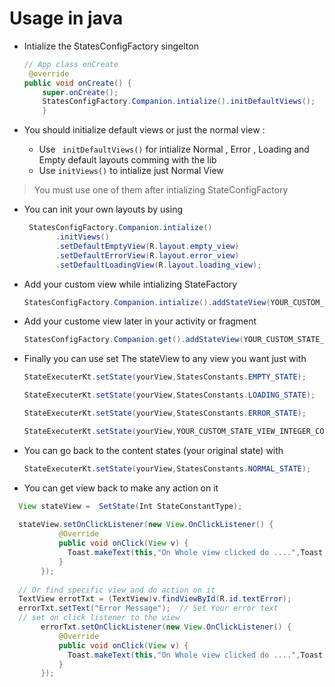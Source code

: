  # Usage in java
-  Intialize the StatesConfigFactory singelton 
 
    ```java
    // App class onCreate
     @override
    public void onCreate() {
        super.onCreate();
        StatesConfigFactory.Companion.intialize().initDefaultViews();
        }
    ```
- You should initialize default views or just the normal view  :
	- Use ``` initDefaultViews()``` for intialize Normal , Error , Loading and Empty default layouts comming with the lib    
	- Use ```initViews()``` to intialize just Normal View 
> You must use one of them after intializing StateConfigFactory
  
- You can init your own layouts by using 
     ```java
      StatesConfigFactory.Companion.intialize()
      	    .initViews()
            .setDefaultEmptyView(R.layout.empty_view)
            .setDefaultErrorView(R.layout.error_view)
            .setDefaultLoadingView(R.layout.loading_view);
     ```
 
 - Add your custom view while intializing StateFactory 
 
   ```java 
   StatesConfigFactory.Companion.intialize().addStateView(YOUR_CUSTOM_STATE_VIEW_INTEGER_CONSTANT,R.layout.your_custom_layout) ;
   ```

- Add your custome view later in your activity or fragment 

    ```java
    StatesConfigFactory.Companion.get().addStateView(YOUR_CUSTOM_STATE_VIEW_INTEGER_CONSTANT,R.layout.your_custom_layout);
    ```

- Finally you can use set The stateView to any view you want just with
 
    ```java
    StateExecuterKt.setState(yourView,StatesConstants.EMPTY_STATE);
    ```
    
    ```java
    StateExecuterKt.setState(yourView,StatesConstants.LOADING_STATE);
    ```
    
    ```java
    StateExecuterKt.setState(yourView,StatesConstants.ERROR_STATE);
    ```
    
    ```java
    StateExecuterKt.setState(yourView,YOUR_CUSTOM_STATE_VIEW_INTEGER_CONSTANT);
    ```     

- You can go back to the content states (your original state) with 
  
    ```java
    StateExecuterKt.setState(yourView,StatesConstants.NORMAL_STATE);
    ```

- You can get view back to make any action on it 
 ```java 
   View stateView =  SetState(Int StateConstantType);
  
   stateView.setOnClickListener(new View.OnClickListener() {
            @Override
            public void onClick(View v) {
              Toast.makeText(this,"On Whole view clicked do ....",Toast.LENGTH_SHORT).show()                
            }
        });
   
   // Or find specific view and do action on it 
   TextView errotTxt = (TextView)v.findViewById(R.id.textError);
   errorTxt.setText("Error Message");  // Set Your error text
   // set on click listener to the view
	    errorTxt.setOnClickListener(new View.OnClickListener() {
            @Override
            public void onClick(View v) {
              Toast.makeText(this,"On Whole view clicked do ....",Toast.LENGTH_SHORT).show()                
            }
        });
      
 ```
